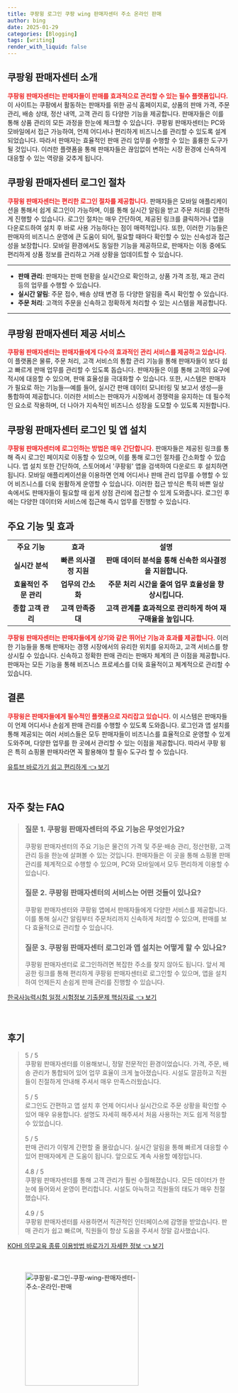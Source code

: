 ```yaml
---
title: 쿠팡윙 로그인 쿠팡 wing 판매자센터 주소 온라인 판매
author: bing
date: 2025-01-29
categories: [Blogging]
tags: [writing]
render_with_liquid: false
---
```



<h2 id='쿠팡윙 판매자센터 소개'>쿠팡윙 판매자센터 소개</h2>

<p><b><span style="color: #ee2323;">쿠팡윙 판매자센터는 판매자들이 판매를 효과적으로 관리할 수 있는 필수 플랫폼입니다.</span></b> 이 사이트는 쿠팡에서 활동하는 판매자를 위한 공식 홈페이지로, 상품의 판매 가격, 주문 관리, 배송 상태, 정산 내역, 고객 관리 등 다양한 기능을 제공합니다. 판매자들은 이를 통해 상품 관리의 모든 과정을 한눈에 체크할 수 있습니다. 쿠팡윙 판매자센터는 PC와 모바일에서 접근 가능하여, 언제 어디서나 편리하게 비즈니스를 관리할 수 있도록 설계되었습니다. 따라서 판매자는 효율적인 판매 관리 업무를 수행할 수 있는 훌륭한 도구가 될 것입니다. 이러한 플랫폼을 통해 판매자들은 끊임없이 변하는 시장 환경에 신속하게 대응할 수 있는 역량을 갖추게 됩니다.</p>

<h2 id='쿠팡윙 판매자센터 로그인 절차'>쿠팡윙 판매자센터 로그인 절차</h2>

<p><b><span style="color: #ee2323;">쿠팡윙 판매자센터는 편리한 로그인 절차를 제공합니다.</span></b> 판매자들은 모바일 애플리케이션을 통해서 쉽게 로그인이 가능하며, 이를 통해 실시간 알림을 받고 주문 처리를 간편하게 진행할 수 있습니다. 로그인 절차는 매우 간단하여, 제공된 링크를 클릭하거나 앱을 다운로드하여 설치 후 바로 사용 가능하다는 점이 매력적입니다. 또한, 이러한 기능들은 판매자의 비즈니스 운영에 큰 도움이 되어, 필요할 때마다 확인할 수 있는 신속성과 접근성을 보장합니다. 모바일 환경에서도 동일한 기능을 제공하므로, 판매자는 이동 중에도 편리하게 상품 정보를 관리하고 거래 상황을 업데이트할 수 있습니다.</p>

<hr />

<ul>
    <li><b>판매 관리</b>: 판매자는 판매 현황을 실시간으로 확인하고, 상품 가격 조정, 재고 관리 등의 업무를 수행할 수 있습니다.</li>
    <li><b>실시간 알림</b>: 주문 접수, 배송 상태 변경 등 다양한 알림을 즉시 확인할 수 있습니다.</li>
    <li><b>주문 처리</b>: 고객의 주문을 신속하고 정확하게 처리할 수 있는 시스템을 제공합니다.</li>
</ul>

<hr />

<h2 id='쿠팡윙 판매자센터 제공 서비스'>쿠팡윙 판매자센터 제공 서비스</h2>

<p><b><span style="color: #ee2323;">쿠팡윙 판매자센터는 판매자들에게 다수의 효과적인 관리 서비스를 제공하고 있습니다.</span></b> 이 플랫폼은 물류, 주문 처리, 고객 서비스의 통합 관리 기능을 통해 판매자들이 보다 쉽고 빠르게 판매 업무를 관리할 수 있도록 돕습니다. 판매자들은 이를 통해 고객의 요구에 적시에 대응할 수 있으며, 판매 효율성을 극대화할 수 있습니다. 또한, 시스템은 판매자가 필요로 하는 기능들—예를 들어, 실시간 판매 데이터 모니터링 및 보고서 생성—을 통합하여 제공합니다. 이러한 서비스는 판매자가 시장에서 경쟁력을 유지하는 데 필수적인 요소로 작용하며, 더 나아가 지속적인 비즈니스 성장을 도모할 수 있도록 지원합니다.</p>

<h2 id='쿠팡윙 판매자센터 로그인 및 앱 설치'>쿠팡윙 판매자센터 로그인 및 앱 설치</h2>

<p><b><span style="color: #ee2323;">쿠팡윙 판매자센터에 로그인하는 방법은 매우 간단합니다.</span></b> 판매자들은 제공된 링크를 통해 즉시 로그인 페이지로 이동할 수 있으며, 이를 통해 로그인 절차를 간소화할 수 있습니다. 앱 설치 또한 간단하여, 스토어에서 '쿠팡윙' 앱을 검색하여 다운로드 후 설치하면 됩니다. 모바일 애플리케이션을 이용하면 언제 어디서나 판매 관리 업무를 수행할 수 있어 비즈니스를 더욱 원활하게 운영할 수 있습니다. 이러한 접근 방식은 특히 바쁜 일상 속에서도 판매자들이 필요할 때 쉽게 상점 관리에 접근할 수 있게 도와줍니다. 로그인 후에는 다양한 데이터와 서비스에 접근해 즉시 업무를 진행할 수 있습니다.</p>

<h2 id='주요 기능 및 효과'>주요 기능 및 효과</h2>

<table>
    <tr>
        <td style="text-align: center; height: 17px;"><b>주요 기능</b></td>
        <td style="text-align: center; height: 17px;"><b>효과</b></td>
        <td style="text-align: center; height: 17px;"><b>설명</b></td>
    </tr>
    <tr>
        <td style="text-align: center; height: 17px;"><b>실시간 분석</b></td>
        <td style="text-align: center; height: 17px;"><b>빠른 의사결정 지원</b></td>
        <td style="text-align: center; height: 17px;"><b>판매 데이터 분석을 통해 신속한 의사결정을 지원합니다.</b></td>
    </tr>
    <tr>
        <td style="text-align: center; height: 17px;"><b>효율적인 주문 관리</b></td>
        <td style="text-align: center; height: 17px;"><b>업무의 간소화</b></td>
        <td style="text-align: center; height: 17px;"><b>주문 처리 시간을 줄여 업무 효율성을 향상시킵니다.</b></td>
    </tr>
    <tr>
        <td style="text-align: center; height: 17px;"><b>종합 고객 관리</b></td>
        <td style="text-align: center; height: 17px;"><b>고객 만족증대</b></td>
        <td style="text-align: center; height: 17px;"><b>고객 관계를 효과적으로 관리하게 하여 재구매율을 높입니다.</b></td>
    </tr>
</table>

<p><b><span style="color: #ee2323;">쿠팡윙 판매자센터는 판매자들에게 상기와 같은 뛰어난 기능과 효과를 제공합니다.</span></b> 이러한 기능들을 통해 판매자는 경쟁 시장에서의 유리한 위치를 유지하고, 고객 서비스를 향상시킬 수 있습니다. 신속하고 정확한 판매 관리는 판매자 체계의 큰 이점을 제공합니다. 판매자는 모든 기능을 통해 비즈니스 프로세스를 더욱 효율적이고 체계적으로 관리할 수 있습니다.</p>

<h2 id='결론'>결론</h2>

<p><b><span style="color: #ee2323;">쿠팡윙은 판매자들에게 필수적인 플랫폼으로 자리잡고 있습니다.</span></b> 이 시스템은 판매자들이 언제 어디서나 손쉽게 판매 관리를 수행할 수 있도록 도와줍니다. 로그인과 앱 설치를 통해 제공되는 여러 서비스들은 모두 판매자들이 비즈니스를 효율적으로 운영할 수 있게 도와주며, 다양한 업무를 한 곳에서 관리할 수 있는 이점을 제공합니다. 따라서 쿠팡 윙은 특히 쇼핑몰 판매자라면 꼭 활용해야 할 필수 도구라 할 수 있습니다.</p>


<p><a class="click-button" title="유튜브 바로가기 쉽고 편리하게" href="https://yellowplanner.github.io/posts/%EC%9C%A0%ED%8A%9C%EB%B8%8C-%EB%B0%94%EB%A1%9C%EA%B0%80%EA%B8%B0-%EC%89%BD%EA%B3%A0-%ED%8E%B8%EB%A6%AC%ED%95%98%EA%B2%8C/" rel="dofollow">유튜브 바로가기 쉽고 편리하게 👈 보기</a></p><br>
<h2 id='자주_찾는_FAQ'>자주 찾는 FAQ</h2>
<div itemscope="" itemtype="https://schema.org/FAQPage"> 
<blockquote> 
<div itemscope="" itemprop="mainEntity" itemtype="https://schema.org/Question"> 
<h3 itemprop="name">질문 1. 쿠팡윙 판매자센터의 주요 기능은 무엇인가요?</h3> 
<div itemscope="" itemprop="acceptedAnswer" itemtype="https://schema.org/Answer"> 
<span itemprop="text"> 
<p>쿠팡윙 판매자센터의 주요 기능은 물건의 가격 및 주문·배송 관리, 정산현황, 고객관리 등을 한눈에 살펴볼 수 있는 것입니다. 판매자들은 이 곳을 통해 쇼핑몰 판매 관리를 체계적으로 수행할 수 있으며, PC와 모바일에서 모두 편리하게 이용할 수 있습니다.</p> 
</span> 
</div> 
</div> 

<div itemscope="" itemprop="mainEntity" itemtype="https://schema.org/Question"> 
<h3 itemprop="name">질문 2. 쿠팡윙 판매자센터의 서비스는 어떤 것들이 있나요?</h3> 
<div itemscope="" itemprop="acceptedAnswer" itemtype="https://schema.org/Answer"> 
<span itemprop="text"> 
<p>쿠팡윙 판매자센터와 쿠팡윙 앱에서 판매자들에게 다양한 서비스를 제공합니다. 이를 통해 실시간 알림부터 주문처리까지 신속하게 처리할 수 있으며, 판매를 보다 효율적으로 관리할 수 있습니다.</p> 
</span> 
</div> 
</div> 

<div itemscope="" itemprop="mainEntity" itemtype="https://schema.org/Question"> 
<h3 itemprop="name">질문 3. 쿠팡윙 판매자센터 로그인과 앱 설치는 어떻게 할 수 있나요?</h3> 
<div itemscope="" itemprop="acceptedAnswer" itemtype="https://schema.org/Answer"> 
<span itemprop="text"> 
<p>쿠팡윙 판매자센터로 로그인하려면 복잡한 주소를 찾지 않아도 됩니다. 앞서 제공한 링크를 통해 편리하게 쿠팡윙 판매자센터로 로그인할 수 있으며, 앱을 설치하여 언제든지 손쉽게 판매 관리를 진행할 수 있습니다.</p> 
</span> 
</div> 
</div> 

</blockquote> 
</div>
<p><a class="click-button" title="한국사능력시험 일정 시험정보 기출문제 핵심자료" href="https://yellowplanner.github.io/posts/%ED%95%9C%EA%B5%AD%EC%82%AC%EB%8A%A5%EB%A0%A5%EC%8B%9C%ED%97%98-%EC%9D%BC%EC%A0%95-%EC%8B%9C%ED%97%98%EC%A0%95%EB%B3%B4-%EA%B8%B0%EC%B6%9C%EB%AC%B8%EC%A0%9C-%ED%95%B5%EC%8B%AC%EC%9E%90%EB%A3%8C/" rel="dofollow">한국사능력시험 일정 시험정보 기출문제 핵심자료 👈 보기</a></p><br>
<h2 id='후기'>후기</h2>
<div itemscope itemtype="https://schema.org/Product">
  <blockquote>
  <div itemprop="review" itemscope itemtype="https://schema.org/Review">
      <div itemprop="reviewRating" itemscope itemtype="https://schema.org/Rating"> <span itemprop="ratingValue">5</span> / <span itemprop="bestRating">5</span> </div>
      <span itemprop="reviewBody">쿠팡윙 판매자센터를 이용해보니, 정말 전문적인 환경이었습니다. 가격, 주문, 배송 관리가 통합되어 있어 업무 효율이 크게 높아졌습니다. 시설도 깔끔하고 직원들이 친절하게 안내해 주셔서 매우 만족스러웠습니다.</span>
  </div>
  <br>
  <div itemprop="review" itemscope itemtype="https://schema.org/Review">
      <div itemprop="reviewRating" itemscope itemtype="https://schema.org/Rating"> <span itemprop="ratingValue">5</span> / <span itemprop="bestRating">5</span> </div>
      <span itemprop="reviewBody">로그인도 간편하고 앱 설치 후 언제 어디서나 실시간으로 주문 상황을 확인할 수 있어 매우 유용합니다. 설명도 자세히 해주셔서 처음 사용하는 저도 쉽게 적응할 수 있었습니다.</span>
  </div>
  <br>
  <div itemprop="review" itemscope itemtype="https://schema.org/Review">
      <div itemprop="reviewRating" itemscope itemtype="https://schema.org/Rating"> <span itemprop="ratingValue">5</span> / <span itemprop="bestRating">5</span> </div>
      <span itemprop="reviewBody">판매 관리가 이렇게 간편할 줄 몰랐습니다. 실시간 알림을 통해 빠르게 대응할 수 있어 판매자에게 큰 도움이 됩니다. 앞으로도 계속 사용할 예정입니다.</span>
  </div>
  <br>
  <div itemprop="review" itemscope itemtype="https://schema.org/Review">
      <div itemprop="reviewRating" itemscope itemtype="https://schema.org/Rating"> <span itemprop="ratingValue">4.8</span> / <span itemprop="bestRating">5</span> </div>
      <span itemprop="reviewBody">쿠팡윙 판매자센터를 통해 고객 관리가 훨씬 수월해졌습니다. 모든 데이터가 한눈에 들어와서 운영이 편리합니다. 시설도 아늑하고 직원들의 태도가 매우 친절했습니다.</span>
  </div>
  <br>
  <div itemprop="review" itemscope itemtype="https://schema.org/Review">
      <div itemprop="reviewRating" itemscope itemtype="https://schema.org/Rating"> <span itemprop="ratingValue">4.9</span> / <span itemprop="bestRating">5</span> </div>
      <span itemprop="reviewBody">쿠팡윙 판매자센터를 사용하면서 직관적인 인터페이스에 감명을 받았습니다. 판매 관리가 쉽고 빠르며, 직원들이 항상 도움을 주셔서 정말 감사했습니다.</span>
  </div>
  </blockquote>
</div>
<p><a class="click-button" title="KOHI 의무교육 종류 이용방법 바로가기 자세한 정보" href="https://yellowplanner.github.io/posts/KOHI-%EC%9D%98%EB%AC%B4%EA%B5%90%EC%9C%A1-%EC%A2%85%EB%A5%98-%EC%9D%B4%EC%9A%A9%EB%B0%A9%EB%B2%95-%EB%B0%94%EB%A1%9C%EA%B0%80%EA%B8%B0-%EC%9E%90%EC%84%B8%ED%95%9C-%EC%A0%95%EB%B3%B4/" rel="dofollow">KOHI 의무교육 종류 이용방법 바로가기 자세한 정보 👈 보기</a></p><br>
<figure class="image"><img src="https://yellowplanner.github.io/assets/img/thumbnail/쿠팡윙-로그인-쿠팡-wing-판매자센터-주소-온라인-판매.webp" alt="쿠팡윙-로그인-쿠팡-wing-판매자센터-주소-온라인-판매" width="256" height="256"></figure>